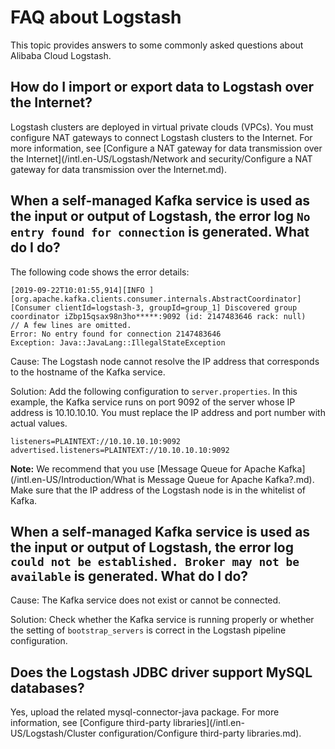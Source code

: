 # FAQ about Logstash

This topic provides answers to some commonly asked questions about Alibaba Cloud Logstash.

## How do I import or export data to Logstash over the Internet?

Logstash clusters are deployed in virtual private clouds \(VPCs\). You must configure NAT gateways to connect Logstash clusters to the Internet. For more information, see [Configure a NAT gateway for data transmission over the Internet](/intl.en-US/Logstash/Network and security/Configure a NAT gateway for data transmission over the Internet.md).

## When a self-managed Kafka service is used as the input or output of Logstash, the error log `No entry found for connection` is generated. What do I do?

The following code shows the error details:

```
[2019-09-22T10:01:55,914][INFO ][org.apache.kafka.clients.consumer.internals.AbstractCoordinator] [Consumer clientId=logstash-3, groupId=group_1] Discovered group coordinator iZbp15qsax98n3ho*****:9092 (id: 2147483646 rack: null)
// A few lines are omitted.
Error: No entry found for connection 2147483646
Exception: Java::JavaLang::IllegalStateException
```

Cause: The Logstash node cannot resolve the IP address that corresponds to the hostname of the Kafka service.

Solution: Add the following configuration to `server.properties`. In this example, the Kafka service runs on port 9092 of the server whose IP address is 10.10.10.10. You must replace the IP address and port number with actual values.

```
listeners=PLAINTEXT://10.10.10.10:9092
advertised.listeners=PLAINTEXT://10.10.10.10:9092
```

**Note:** We recommend that you use [Message Queue for Apache Kafka](/intl.en-US/Introduction/What is Message Queue for Apache Kafka?.md). Make sure that the IP address of the Logstash node is in the whitelist of Kafka.

## When a self-managed Kafka service is used as the input or output of Logstash, the error log `could not be established. Broker may not be available` is generated. What do I do?

Cause: The Kafka service does not exist or cannot be connected.

Solution: Check whether the Kafka service is running properly or whether the setting of `bootstrap_servers` is correct in the Logstash pipeline configuration.

## Does the Logstash JDBC driver support MySQL databases?

Yes, upload the related mysql-connector-java package. For more information, see [Configure third-party libraries](/intl.en-US/Logstash/Cluster configuration/Configure third-party libraries.md).

